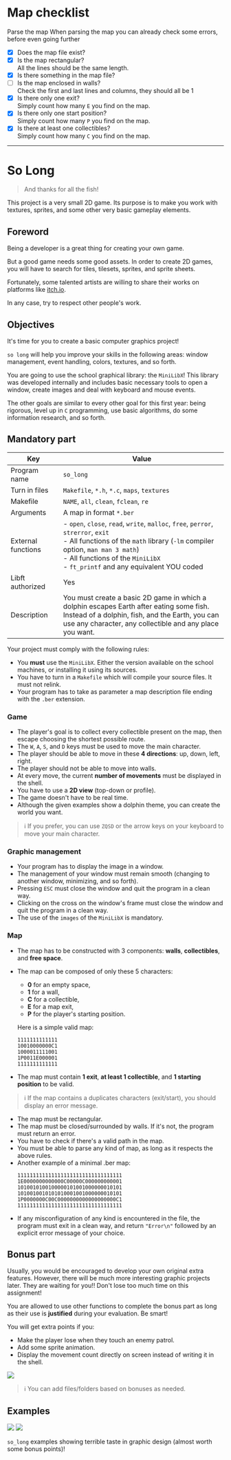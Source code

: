 # Map checklist

Parse the map
When parsing the map you can already check some errors, before even going further

- [x] Does the map file exist?
- [x] Is the map rectangular?<br />
	All the lines should be the same length.
- [x] Is there something in the map file?
- [ ] Is the map enclosed in walls?<br />
	Check the first and last lines and columns, they should all be 1
- [x] Is there only one exit?<br />
	Simply count how many `E` you find on the map.
- [x] Is there only one start position?<br />
	Simply count how many `P` you find on the map.
- [x] Is there at least one collectibles?<br />
	Simply count how many `C` you find on the map.

---

# So Long

> And thanks for all the fish!

This project is a very small 2D game.
Its purpose is to make you work with textures, sprites, and some other very basic gameplay elements.

## Foreword

Being a developer is a great thing for creating your own game.

But a good game needs some good assets.
In order to create 2D games, you will have to search for tiles, tilesets, sprites, and sprite sheets.

Fortunately, some talented artists are willing to share their works on platforms like [itch.io](itch.io).

In any case, try to respect other people's work.

## Objectives

It's time for you to create a basic computer graphics project!

`so long` will help you improve your skills in the following areas:
window management, event handling, colors, textures, and so forth.

You are going to use the school graphical library: the `MiniLibX`!
This library was developed internally and includes basic necessary tools to open a window,
create images and deal with keyboard and mouse events.

The other goals are similar to every other goal for this first year:
being rigorous, level up in `C` programming, use basic algorithms, do some information research, and so forth.

## Mandatory part

| Key                | Value                                                                                                                                                                                                                                                       |
|--------------------|-------------------------------------------------------------------------------------------------------------------------------------------------------------------------------------------------------------------------------------------------------------|
| Program name       | `so_long`                                                                                                                                                                                                                                                   |
| Turn in files      | `Makefile`, `*.h`, `*.c`, `maps`, `textures`                                                                                                                                                                                                                |
| Makefile           | `NAME`, `all`, `clean`, `fclean`, `re`                                                                                                                                                                                                                      |
| Arguments          | A map in format `*.ber`                                                                                                                                                                                                                                     |
| External functions | - `open`, `close`, `read`, `write`, `malloc`, `free`, `perror`, `strerror`, `exit`<br/>- All functions of the `math` library (`-lm` compiler option, `man man 3 math`)<br/>- All functions of the `MiniLibX`<br/>- `ft_printf` and any equivalent YOU coded |
| Libft authorized   | Yes                                                                                                                                                                                                                                                         |
| Description        | You must create a basic 2D game in which a dolphin escapes Earth after eating some fish.<br/>Instead of a dolphin, fish, and the Earth, you can use any character, any collectible and any place you want.                                                  |

Your project must comply with the following rules:

- You **must** use the `MiniLibX`. Either the version available on the school machines, or installing it using its sources.
- You have to turn in a `Makefile` which will compile your source files. It must not relink.
- Your program has to take as parameter a map description file ending with the `.ber` extension.

### Game

- The player's goal is to collect every collectible present on the map, then escape choosing the shortest possible route.
- The `W`, `A`, `S`, and `D` keys must be used to move the main character.
- The player should be able to move in these **4 directions**: up, down, left, right.
- The player should not be able to move into walls.
- At every move, the current **number of movements** must be displayed in the shell.
- You have to use a **2D view** (top-down or profile).
- The game doesn't have to be real time.
- Although the given examples show a dolphin theme, you can create the world you want.

> ℹ️ If you prefer, you can use `ZQSD` or the arrow keys on your keyboard to move your main character.

### Graphic management

- Your program has to display the image in a window.
- The management of your window must remain smooth (changing to another window, minimizing, and so forth).
- Pressing `ESC` must close the window and quit the program in a clean way.
- Clicking on the cross on the window's frame must close the window and quit the program in a clean way.
- The use of the `images` of the `MiniLibX` is mandatory.

### Map

- The map has to be constructed with 3 components: **walls**, **collectibles**, and **free space**.
- The map can be composed of only these 5 characters:
	- **0** for an empty space,
	- **1** for a wall,
	- **C** for a collectible,
	- **E** for a map exit,
	- **P** for the player's starting position.

	Here is a simple valid map:
	```
	1111111111111
	10010000000C1
	1000011111001
	1P0011E000001
	1111111111111
	```
- The map must contain **1 exit**, **at least 1 collectible**, and **1 starting position** to be valid.

> ℹ️ If the map contains a duplicates characters (exit/start), you should display an error message.

- The map must be rectangular.
- The map must be closed/surrounded by walls. If it's not, the program must return an error.
- You have to check if there's a valid path in the map.
- You must be able to parse any kind of map, as long as it respects the above rules.
- Another example of a minimal .ber map:
	```
	1111111111111111111111111111111111
	1E0000000000000C00000C000000000001
	1010010100100000101001000000010101
	1010010010101010001001000000010101
	1P0000000C00C0000000000000000000C1
	1111111111111111111111111111111111
	```
- If any misconfiguration of any kind is encountered in the file, the program must exit in a clean way,
and return `"Error\n"` followed by an explicit error message of your choice.

## Bonus part

Usually, you would be encouraged to develop your own original extra features.
However, there will be much more interesting graphic projects later. They are waiting for you!!
Don't lose too much time on this assignment!

You are allowed to use other functions to complete the bonus part as long as their use is **justified**
during your evaluation. Be smart!

You will get extra points if you:
- Make the player lose when they touch an enemy patrol.
- Add some sprite animation.
- Display the movement count directly on screen instead of writing it in the shell.

![](./assets/docs/so-long.png)

> ℹ️ You can add files/folders based on bonuses as needed.

## Examples

![](./assets/docs/example1.png)
![](./assets/docs/example2.png)

`so_long` examples showing terrible taste in graphic design (almost worth some bonus points)!
